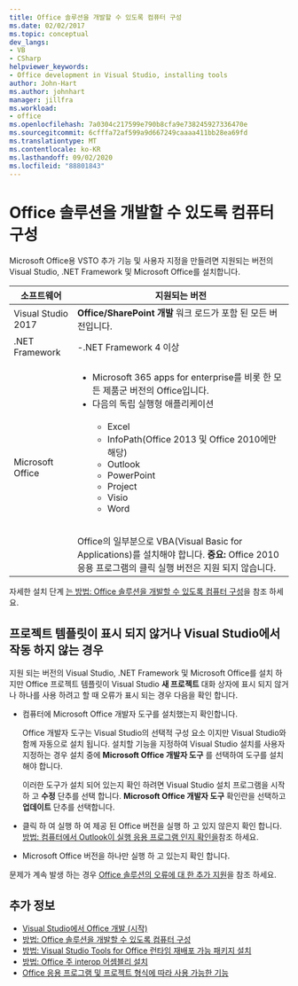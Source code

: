 ```yaml
---
title: Office 솔루션을 개발할 수 있도록 컴퓨터 구성
ms.date: 02/02/2017
ms.topic: conceptual
dev_langs:
- VB
- CSharp
helpviewer_keywords:
- Office development in Visual Studio, installing tools
author: John-Hart
ms.author: johnhart
manager: jillfra
ms.workload:
- office
ms.openlocfilehash: 7a0304c217599e790b8cfa9e738245927336470e
ms.sourcegitcommit: 6cfffa72af599a9d667249caaaa411bb28ea69fd
ms.translationtype: MT
ms.contentlocale: ko-KR
ms.lasthandoff: 09/02/2020
ms.locfileid: "88801843"
---
```

# <a name="configure-a-computer-to-develop-office-solutions"></a>Office 솔루션을 개발할 수 있도록 컴퓨터 구성

Microsoft Office용 VSTO 추가 기능 및 사용자 지정을 만들려면 지원되는 버전의 Visual Studio, .NET Framework 및 Microsoft Office를 설치합니다.

|소프트웨어|지원되는 버전|
|--------------|------------------------|
|Visual Studio 2017| **Office/SharePoint 개발** 워크 로드가 포함 된 모든 버전입니다.|
|.NET Framework|-.NET Framework 4 이상|
|Microsoft Office|<ul><li>Microsoft 365 apps for enterprise를 비롯 한 모든 제품군 버전의 Office입니다.</li><li>다음의 독립 실행형 애플리케이션<br /><br /> <ul><li>Excel</li><li>InfoPath(Office 2013 및 Office 2010에만 해당)</li><li>Outlook</li><li>PowerPoint</li><li>Project</li><li>Visio</li><li>Word</li></ul></li></ul><br /> Office의 일부분으로 VBA(Visual Basic for Applications)를 설치해야 합니다. **중요:** Office 2010 응용 프로그램의 클릭 실행 버전은 지원 되지 않습니다.|

자세한 설치 단계 [는 방법: Office 솔루션을 개발할 수 있도록 컴퓨터 구성](../vsto/how-to-configure-a-computer-to-develop-office-solutions.md)을 참조 하세요.

## <a name="if-project-templates-dont-appear-or-they-dont-work-in-visual-studio"></a>프로젝트 템플릿이 표시 되지 않거나 Visual Studio에서 작동 하지 않는 경우

지원 되는 버전의 Visual Studio, .NET Framework 및 Microsoft Office를 설치 하지만 Office 프로젝트 템플릿이 Visual Studio **새 프로젝트** 대화 상자에 표시 되지 않거나 하나를 사용 하려고 할 때 오류가 표시 되는 경우 다음을 확인 합니다.

- 컴퓨터에 Microsoft Office 개발자 도구를 설치했는지 확인합니다.

     Office 개발자 도구는 Visual Studio의 선택적 구성 요소 이지만 Visual Studio와 함께 자동으로 설치 됩니다. 설치할 기능을 지정하여 Visual Studio 설치를 사용자 지정하는 경우 설치 중에 **Microsoft Office 개발자 도구** 를 선택하여 도구를 설치해야 합니다.

     이러한 도구가 설치 되어 있는지 확인 하려면 Visual Studio 설치 프로그램을 시작 하 고 **수정** 단추를 선택 합니다. **Microsoft Office 개발자 도구** 확인란을 선택하고 **업데이트** 단추를 선택합니다.

- 클릭 하 여 실행 하 여 제공 된 Office 버전을 실행 하 고 있지 않은지 확인 합니다. [방법: 컴퓨터에서 Outlook이 실행 응용 프로그램 인지 확인을](/previous-versions/office/developer/office-2010/ff864733(v=office.14))참조 하세요.

- Microsoft Office 버전을 하나만 실행 하 고 있는지 확인 합니다.

문제가 계속 발생 하는 경우 [Office 솔루션의 오류에 대 한 추가 지원](../vsto/additional-support-for-errors-in-office-solutions.md)을 참조 하세요.

## <a name="see-also"></a>추가 정보
- [Visual Studio에서 Office 개발 &#40;시작&#41;](../vsto/getting-started-office-development-in-visual-studio.md)
- [방법: Office 솔루션을 개발할 수 있도록 컴퓨터 구성](../vsto/how-to-configure-a-computer-to-develop-office-solutions.md)
- [방법: Visual Studio Tools for Office 런타임 재배포 가능 패키지 설치](../vsto/how-to-install-the-visual-studio-tools-for-office-runtime-redistributable.md)
- [방법: Office 주 interop 어셈블리 설치](../vsto/how-to-install-office-primary-interop-assemblies.md)
- [Office 응용 프로그램 및 프로젝트 형식에 따라 사용 가능한 기능](../vsto/features-available-by-office-application-and-project-type.md)